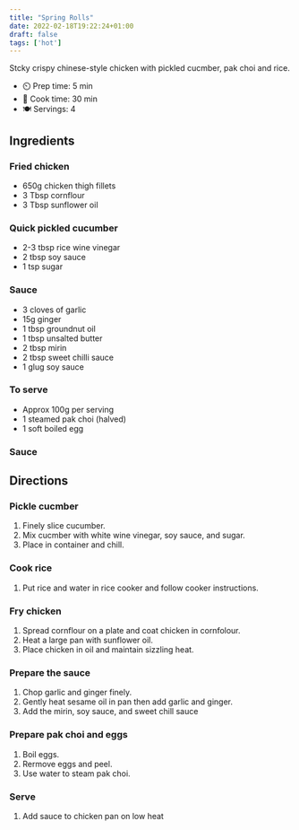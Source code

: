 ```yaml
---
title: "Spring Rolls"
date: 2022-02-18T19:22:24+01:00
draft: false
tags: ['hot']
---
```


Stcky crispy chinese-style chicken with pickled cucmber, pak choi and rice.

- ⏲️ Prep time: 5 min
- 🍳 Cook time: 30 min
- 🍽️ Servings: 4 

## Ingredients

### Fried chicken
- 650g chicken thigh fillets
- 3 Tbsp cornflour
- 3 Tbsp sunflower oil

### Quick pickled cucumber
- 2-3 tbsp rice wine vinegar
- 2 tbsp soy sauce
- 1 tsp sugar

### Sauce
- 3 cloves of garlic
- 15g ginger
- 1 tbsp groundnut oil
- 1 tbsp unsalted butter
- 2 tbsp mirin
- 2 tbsp sweet chilli sauce
- 1 glug soy sauce

### To serve
- Approx 100g per serving
- 1 steamed pak choi (halved)
- 1 soft boiled egg

### Sauce



## Directions

### Pickle cucmber
1. Finely slice cucumber.
2. Mix cucmber with white wine vinegar, soy sauce, and sugar.
3. Place in container and chill.

### Cook rice
1. Put rice and water in rice cooker and follow cooker instructions.

### Fry chicken
1. Spread cornflour on a plate and coat chicken in cornfolour.
2. Heat a large pan with sunflower oil.
3. Place chicken in oil and maintain sizzling heat.

### Prepare the sauce
1. Chop garlic and ginger finely.
2. Gently heat sesame oil in pan then add garlic and ginger.
2. Add the mirin, soy sauce, and sweet chill sauce

### Prepare pak choi and eggs
1. Boil eggs.
2. Rermove eggs and peel.
3. Use water to steam pak choi.

### Serve
1. Add sauce to chicken pan on low heat






